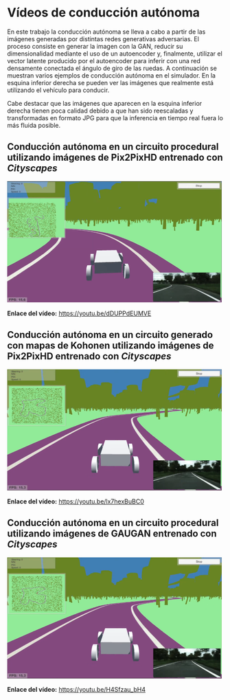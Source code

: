 # Vídeos de conducción autónoma
En este trabajo la conducción autónoma se lleva a cabo a partir de las imágenes generadas por distintas redes generativas adversarias. El proceso consiste en generar la imagen con la GAN, reducir su dimensionalidad mediante el uso de un autoencoder y, finalmente, utilizar el vector latente producido por el autoencoder para inferir con una red densamente conectada el ángulo de giro de las ruedas. A continuación se muestran varios ejemplos de conducción autónoma en el simulador. En la esquina inferior derecha se pueden ver las imágenes que realmente está utilizando el vehículo para conducir.

Cabe destacar que las imágenes que aparecen en la esquina inferior derecha tienen poca calidad debido a que han sido reescaladas y transformadas en formato JPG para que la inferencia en tiempo real fuera lo más fluida posible.
## Conducción autónoma en un circuito procedural utilizando imágenes de Pix2PixHD entrenado con *Cityscapes*
<a href="https://youtu.be/dDUPPdEUMVE" title="Conducción autónoma en un circuito procedural utilizando imágenes de Pix2PixHD entrenado con Cityscapes"><img src="../Imagenes/Video-CondAut1.PNG" alt="Conducción autónoma en un circuito procedural utilizando imágenes de Pix2PixHD entrenado con Cityscapes" width="500"/></a>

**Enlace del vídeo:** https://youtu.be/dDUPPdEUMVE

## Conducción autónoma en un circuito generado con mapas de Kohonen utilizando imágenes de Pix2PixHD entrenado con *Cityscapes*
<a href="https://youtu.be/lx7hexBuBC0" title="Conducción autónoma en circuito generado con mapas de Kohonen utilizando imágenes producidas por Pix2PixHD entrenado con Cityscapes"><img src="../Imagenes/Video-CondAut2.PNG" alt="Conducción autónoma utilizando imágenes producidas por Pix2PixHD entrenado con Cityscapes en circuito generado con mapas de Kohonen" width="500"/></a>

**Enlace del vídeo:** https://youtu.be/lx7hexBuBC0

## Conducción autónoma en un circuito procedural utilizando imágenes de GAUGAN entrenado con *Cityscapes*
<a href="https://youtu.be/H4Sfzau_bH4" title="Conducción autónoma en un circuito procedural utilizando imágenes de GAUGAN entrenado con Cityscapes"><img src="../Imagenes/Video-CondAut2.PNG" alt="Conducción autónoma en un circuito procedural utilizando imágenes de GAUGAN entrenado con Cityscapes" width="500"/></a>

**Enlace del vídeo:** https://youtu.be/H4Sfzau_bH4
